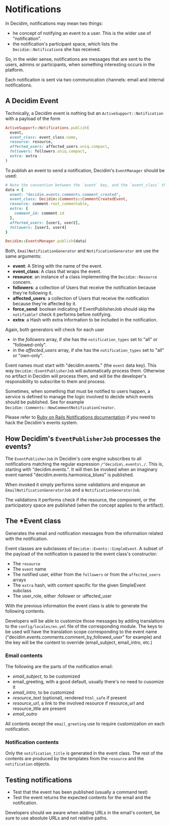 # Notifications

In Decidim, notifications may mean two things:

- he concept of notifying an event to a user. This is the wider use of "notification".
- the notification's participant space, which lists the `Decidim::Notification`s she has received.

So, in the wider sense, notifications are messages that are sent to the users, admins or participants, when something interesting occurs in the platform.

Each notification is sent via two communication channels: email and internal notifications.

## A Decidim Event

Technically, a Decidim event is nothing but an `ActiveSupport::Notification` with a payload of the form

```ruby
ActiveSupport::Notifications.publish(
  event,
  event_class: event_class.name,
  resource: resource,
  affected_users: affected_users.uniq.compact,
  followers: followers.uniq.compact,
  extra: extra
)
```

To publish an event to send a notification, Decidim's `EventManager` should be used:

```ruby
# Note the convention between the `event` key, and the `event_class` that will be used later to wrap the payload and be used as the email or notification model.
data = {
  event: "decidim.events.comments.comment_created",
  event_class: Decidim::Comments::CommentCreatedEvent,
  resource: comment.root_commentable,
  extra: {
    comment_id: comment.id
  },
  affected_users: [user1, user2],
  followers: [user3, user4]
}

Decidim::EventsManager.publish(data)
```

Both, `EmailNotificationGenerator` and `NotificationGenerator` are use the same arguments:

- **event**: A String with the name of the event.
- **event_class**: A class that wraps the event.
- **resource**: an instance of a class implementing the `Decidim::Resource` concern.
- **followers**: a collection of Users that receive the notification because they're following it.
- **affected_users**: a collection of Users that receive the notification because they're affected by it.
- **force_send**: boolean indicating if EventPublisherJob should skip the `notifiable?` check it performs before notifying.
- **extra**: a Hash with extra information to be included in the notification.

Again, both generators will check for each user

- in the *followers* array, if she has the `notification_types` set to "all" or "followed-only".
- in the *affected_users* array, if she has the `notification_types` set to "all" or "own-only".

Event names must start with "decidim.events." (the `event` data key). This way `Decidim::EventPublisherJob` will automatically process them. Otherwise no artifact in Decidim will process them, and will be the developer's responsibility to subscribe to them and process.

Sometimes, when something that must be notified to users happen, a service is defined to manage the logic involved to decide which events should be published. See for example `Decidim::Comments::NewCommentNotificationCreator`.

Please refer to [Ruby on Rails Notifications documentation](https://api.rubyonrails.org/classes/ActiveSupport/Notifications.html) if you need to hack the Decidim's events system.

## How Decidim's `EventPublisherJob` processes the events?

The `EventPublisherJob` in Decidim's core engine subscribes to all notifications matching the regular expression `/^decidim\.events\./`. This is, starting with "decidim.events.". It will then be invoked when an imaginary event named "decidim.events.harmonica_blues" is published.

When invoked it simply performs some validations and enqueue an `EmailNotificationGeneratorJob` and a `NotificationGeneratorJob`.

The validations it performs check if the resource, the component, or the participatory space are published (when the concept applies to the artifact).

## The \*Event class

Generates the email and notification messages from the information related with the notification.

Event classes are subclasses of `Decidim::Events::SimpleEvent`.
A subset of the payload of the notification is passed to the event class's constructor:

- The `resource`
- The `event` name
- The notified user, either from the `followers` or from the `affected_users` arrays
- The `extra` hash, with content specific for the given SimpleEvent subclass
- The user_role, either :follower or :affected_user

With the previous information the event class is able to generate the following contents.

Developers will be able to customize those messages by adding translations to the `config/locales/en.yml` file of the corresponding module.
The keys to be used will have the translation scope corresponding to the event name ("decidim.events.comments.comment_by_followed_user" for example) and the key will be the content to override (email_subject, email_intro, etc.)

### Email contents

The following are the parts of the notification email:

- *email_subject*, to be customized
- email_greeting, with a good default, usually there's no need to cusomize it
- *email_intro*, to be customized
- *resource_text* (optional), rendered `html_safe` if present
- *resource_url*, a link to the involved resource if resource_url and resource_title are present
- *email_outro*

All contents except the `email_greeting` use to require customization on each notification.

### Notification contents

Only the `notification_title` is generated in the event class. The rest of the contents are produced by the templates from the `resource` and the `notification` objects.

## Testing notifications

- Test that the event has been published (usually a command test)
- Test the event returns the expected contents for the email and the notification.

Developers should we aware when adding URLs in the email's content, be sure to use absolute URLs and not relative paths.